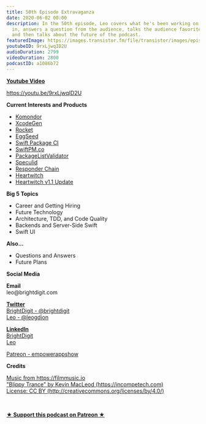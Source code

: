 ```yaml
---
title: 50th Episode Extravaganza
date: 2020-06-02 00:00
description: In the 50th episode, Leo covers what he's been working on and interested
  in, answers a question from the audience, talks the audience favorite big topics,
  and then talks about the future of the podcast.
featuredImage: https://images.transistor.fm/file/transistor/images/episode/251314/full_1590978761-artwork.jpg
youtubeID: 9rxLjwqID2U
audioDuration: 2799
videoDuration: 2800
podcastID: a1086b72
---
```

<p><b><a href="https://youtu.be/9rxLjwqID2U">Youtube Video</a></b></p><p><a href="https://youtu.be/9rxLjwqID2U">https://youtu.be/9rxLjwqID2U</a></p><p><b>Current Interests and Products </b></p><ul>
<li><a href="https://github.com/shibapm/Komondor">Komondor</a></li>
<li><a href="https://github.com/yonaskolb/XcodeGen">XcodeGen</a></li>
<li><a href="https://github.com/shibapm/Rocket">Rocket</a></li>
<li><a href="https://github.com/brightdigit/EggSeed">EggSeed</a></li>
<li><a href="https://learningswift.brightdigit.com/swift-package-continuous-integration-guide/">Swift Package CI</a></li>
<li><a href="https://swiftpm.co">SwiftPM.co</a></li>
<li><a href="https://github.com/SwiftPackageIndex/PackageListValidator">PackageListValidator</a></li>
<li><a href="https://speculid.com">Speculid</a></li>
<li><a href="https://youtu.be/j5TA4C_VNc0">Responder Chain</a></li>
<li><a href="https://heartwitch.app/">Heartwitch</a></li>
<li><a href="https://www.youtube.com/watch?v=6YTSv-GR2Gg">Heartwitch v1.1 Update</a></li>
</ul><p><b>Big 5 Topics</b></p><ul>
<li>Career and Getting Hiring </li>
<li>Future Technology</li>
<li>Architecture, TDD, and Code Quality</li>
<li>Backends and Server-Side Swift</li>
<li>Swift UI</li>
</ul><p><b>Also...</b></p><ul>
<li>Questions and Answers</li>
<li>Future Plans</li>
</ul><p><b>Social Media</b></p><p><strong>Email</strong><br>leo@brightdigit.com</p><p><a href="https://twitter.com/brightdigit"><strong>Twitter </strong><br>BrightDigit - @brightdigit</a><br><a href="https://twitter.com/leogdion">Leo - @leogdion</a></p><p><a href="https://www.linkedin.com/company/bright-digit"><strong>LinkedIn</strong><br>BrightDigit</a><br><a href="https://www.linkedin.com/in/leogdion/">Leo</a></p><p><a href="https://www.patreon.com/empowerappsshow">Patreon - empowerappshow</a></p><p><b>Credits</b></p><p><a href="https://filmmusic.io/">Music from https://filmmusic.io</a><br><a href="https://incompetech.com/">"Blippy Trance" by Kevin MacLeod (https://incompetech.com)</a><br><a href="http://creativecommons.org/licenses/by/4.0/">License: CC BY (http://creativecommons.org/licenses/by/4.0/)</a></p><p><br></p><p><strong><a href="https://www.patreon.com/empowerappsshow" rel="payment" title="★ Support this podcast on Patreon ★">★ Support this podcast on Patreon ★</a></strong></p>
      

